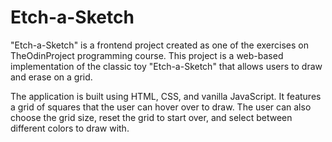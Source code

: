 # Etch-a-Sketch

"Etch-a-Sketch" is a frontend project created as one of the exercises on TheOdinProject programming course. This project is a web-based implementation of the classic toy "Etch-a-Sketch" that allows users to draw and erase on a grid.

The application is built using HTML, CSS, and vanilla JavaScript. It features a grid of squares that the user can hover over to draw. The user can also choose the grid size, reset the grid to start over, and select between different colors to draw with.
